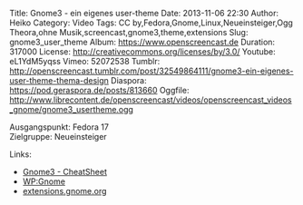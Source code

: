 Title: Gnome3 - ein eigenes user-theme
Date: 2013-11-06 22:30
Author: Heiko
Category: Video
Tags: CC by,Fedora,Gnome,Linux,Neueinsteiger,Ogg Theora,ohne Musik,screencast,gnome3,theme,extensions
Slug: gnome3_user_theme
Album: https://www.openscreencast.de
Duration: 317000
License: http://creativecommons.org/licenses/by/3.0/
Youtube: eL1YdM5yqss
Vimeo: 52072538
Tumblr: http://openscreencast.tumblr.com/post/32549864111/gnome3-ein-eigenes-user-theme-thema-design
Diaspora: https://pod.geraspora.de/posts/813660
Oggfile: http://www.librecontent.de/openscreencast/videos/openscreencast_videos_gnome/gnome3_usertheme.ogg

Ausgangspunkt: Fedora 17  
Zielgruppe: Neueinsteiger  

Links:

  * [Gnome3 - CheatSheet](http://live.gnome.org/GnomeShell/CheatSheet "Link zu gnome.org" )
  * [WP:Gnome](http://de.wikipedia.org/wiki/Gnome "Link zu Wikipedia Gnome" )
  * [extensions.gnome.org](http://extensions.gnome.org "Link zu extensions von gnome3" )

